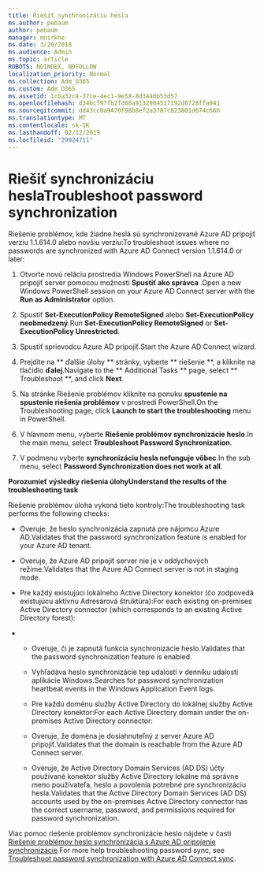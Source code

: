 ```yaml
---
title: Riešiť synchronizáciu hesla
ms.author: pebaum
author: pebaum
manager: mnirkhe
ms.date: 3/20/2018
ms.audience: Admin
ms.topic: article
ROBOTS: NOINDEX, NOFOLLOW
localization_priority: Normal
ms.collection: Adm_O365
ms.custom: Adm_O365
ms.assetid: 1cba32c4-37ce-4ec1-9e58-8d3440b53d57
ms.openlocfilehash: d346cf97fb2fd08a9132904517192d8728ffa941
ms.sourcegitcommit: dd43cc0a9470f98b8ef2a3787c823801d674c666
ms.translationtype: MT
ms.contentlocale: sk-SK
ms.lasthandoff: 02/12/2019
ms.locfileid: "29924711"
---
```

# <a name="troubleshoot-password-synchronization"></a><span data-ttu-id="a8d5d-102">Riešiť synchronizáciu hesla</span><span class="sxs-lookup"><span data-stu-id="a8d5d-102">Troubleshoot password synchronization</span></span>

<span data-ttu-id="a8d5d-103">Riešenie problémov, kde žiadne heslá sú synchronizované Azure AD pripojiť verziu 1.1.614.0 alebo novšiu verziu:</span><span class="sxs-lookup"><span data-stu-id="a8d5d-103">To troubleshoot issues where no passwords are synchronized with Azure AD Connect version 1.1.614.0 or later:</span></span>
  
1. <span data-ttu-id="a8d5d-104">Otvorte novú reláciu prostredia Windows PowerShell na Azure AD pripojiť server pomocou možnosti **Spustiť ako správca** .</span><span class="sxs-lookup"><span data-stu-id="a8d5d-104">Open a new Windows PowerShell session on your Azure AD Connect server with the **Run as Administrator** option.</span></span> 
    
2. <span data-ttu-id="a8d5d-105">Spustiť **Set-ExecutionPolicy RemoteSigned** alebo **Set-ExecutionPolicy neobmedzený**.</span><span class="sxs-lookup"><span data-stu-id="a8d5d-105">Run **Set-ExecutionPolicy RemoteSigned** or **Set-ExecutionPolicy Unrestricted**.</span></span> 
    
3. <span data-ttu-id="a8d5d-106">Spustiť sprievodcu Azure AD pripojiť.</span><span class="sxs-lookup"><span data-stu-id="a8d5d-106">Start the Azure AD Connect wizard.</span></span>
    
4. <span data-ttu-id="a8d5d-107">Prejdite na \*\* ďalšie úlohy \*\* stránky, vyberte \*\* riešenie \*\*, a kliknite na tlačidlo **ďalej**.</span><span class="sxs-lookup"><span data-stu-id="a8d5d-107">Navigate to the \*\* Additional Tasks \*\* page, select \*\* Troubleshoot \*\*, and click **Next**.</span></span> 
    
5. <span data-ttu-id="a8d5d-108">Na stránke Riešenie problémov kliknite na ponuku **spustenie na spustenie riešenia problémov** v prostredí PowerShell.</span><span class="sxs-lookup"><span data-stu-id="a8d5d-108">On the Troubleshooting page, click **Launch to start the troubleshooting** menu in PowerShell.</span></span> 
    
6. <span data-ttu-id="a8d5d-109">V hlavnom menu, vyberte **Riešenie problémov synchronizácie heslo**.</span><span class="sxs-lookup"><span data-stu-id="a8d5d-109">In the main menu, select **Troubleshoot Password Synchronization**.</span></span> 
    
7. <span data-ttu-id="a8d5d-110">V podmenu vyberte **synchronizáciu hesla nefunguje vôbec**.</span><span class="sxs-lookup"><span data-stu-id="a8d5d-110">In the sub menu, select **Password Synchronization does not work at all**.</span></span> 
    
 <span data-ttu-id="a8d5d-111">**Porozumieť výsledky riešenia úlohy**</span><span class="sxs-lookup"><span data-stu-id="a8d5d-111">**Understand the results of the troubleshooting task**</span></span>
  
<span data-ttu-id="a8d5d-112">Riešenie problémov úloha vykoná tieto kontroly:</span><span class="sxs-lookup"><span data-stu-id="a8d5d-112">The troubleshooting task performs the following checks:</span></span>
  
- <span data-ttu-id="a8d5d-113">Overuje, že heslo synchronizácia zapnutá pre nájomcu Azure AD.</span><span class="sxs-lookup"><span data-stu-id="a8d5d-113">Validates that the password synchronization feature is enabled for your Azure AD tenant.</span></span>
    
- <span data-ttu-id="a8d5d-114">Overuje, že Azure AD pripojiť server nie je v oddychových režime.</span><span class="sxs-lookup"><span data-stu-id="a8d5d-114">Validates that the Azure AD Connect server is not in staging mode.</span></span>
    
- <span data-ttu-id="a8d5d-115">Pre každý existujúci lokálneho Active Directory konektor (čo zodpovedá existujúcu aktívnu Adresárová štruktúra):</span><span class="sxs-lookup"><span data-stu-id="a8d5d-115">For each existing on-premises Active Directory connector (which corresponds to an existing Active Directory forest):</span></span>
    
- 
  - <span data-ttu-id="a8d5d-116">Overuje, či je zapnutá funkcia synchronizácie heslo.</span><span class="sxs-lookup"><span data-stu-id="a8d5d-116">Validates that the password synchronization feature is enabled.</span></span>
    
  - <span data-ttu-id="a8d5d-117">Vyhľadáva heslo synchronizácie tep udalostí v denníku udalostí aplikácie Windows.</span><span class="sxs-lookup"><span data-stu-id="a8d5d-117">Searches for password synchronization heartbeat events in the Windows Application Event logs.</span></span>
    
  - <span data-ttu-id="a8d5d-118">Pre každú doménu služby Active Directory do lokálnej služby Active Directory konektor:</span><span class="sxs-lookup"><span data-stu-id="a8d5d-118">For each Active Directory domain under the on-premises Active Directory connector:</span></span>
    
  - <span data-ttu-id="a8d5d-119">Overuje, že doména je dosiahnuteľný z server Azure AD pripojiť.</span><span class="sxs-lookup"><span data-stu-id="a8d5d-119">Validates that the domain is reachable from the Azure AD Connect server.</span></span>
    
  - <span data-ttu-id="a8d5d-120">Overuje, že Active Directory Domain Services (AD DS) účty používané konektor služby Active Directory lokálne má správne meno používateľa, heslo a povolenia potrebné pre synchronizáciu hesla.</span><span class="sxs-lookup"><span data-stu-id="a8d5d-120">Validates that the Active Directory Domain Services (AD DS) accounts used by the on-premises Active Directory connector has the correct username, password, and permissions required for password synchronization.</span></span>
    
<span data-ttu-id="a8d5d-121">Viac pomoc riešenie problémov synchronizácie heslo nájdete v časti [Riešenie problémov heslo synchronizácia s Azure AD pripojenie synchronizácie](https://docs.microsoft.com/azure/active-directory/connect/active-directory-aadconnectsync-troubleshoot-password-synchronization).</span><span class="sxs-lookup"><span data-stu-id="a8d5d-121">For more help troubleshooting password sync, see [Troubleshoot password synchronization with Azure AD Connect sync](https://docs.microsoft.com/azure/active-directory/connect/active-directory-aadconnectsync-troubleshoot-password-synchronization).</span></span>
  

